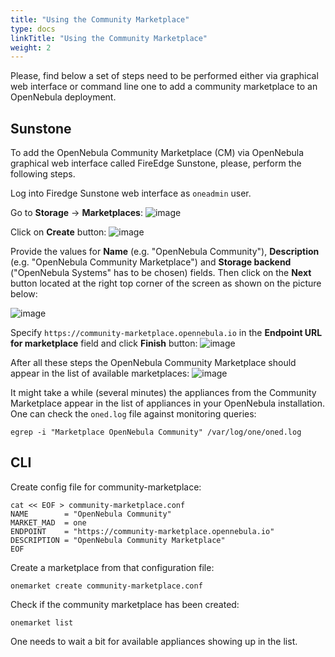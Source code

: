 ```yaml
---
title: "Using the Community Marketplace"
type: docs
linkTitle: "Using the Community Marketplace"
weight: 2
---
```


Please, find below a set of steps need to be performed either via graphical web interface or command line one to add a community marketplace to an OpenNebula deployment.

## Sunstone
To add the OpenNebula Community Marketplace (CM) via OpenNebula graphical web interface called FireEdge Sunstone, please, perform the following steps.

Log into Firedge Sunstone web interface as `oneadmin` user.

Go to **Storage** -> **Marketplaces**:
![image](/images/marketplaces/community_mp/adding_community_mp_menu.png)

Click on **Create** button:
![image](/images/marketplaces/community_mp/adding_community_mp_create.png)

Provide the values for **Name** (e.g. "OpenNebula Community"), **Description** (e.g. "OpenNebula Community Marketplace") and **Storage backend** ("OpenNebula Systems" has to be chosen) fields. Then click on the **Next** button located at the right top corner of the screen as shown on the picture below:

![image](/images/marketplaces/community_mp/adding_community_mp_values.png)

Specify ``https://community-marketplace.opennebula.io`` in the **Endpoint URL for marketplace** field and click **Finish** button:
![image](/images/marketplaces/community_mp/adding_community_mp_url.png)

After all these steps the OpenNebula Community Marketplace should appear in the list of available marketplaces:
![image](/images/marketplaces/community_mp/adding_community_mp_list.png)


It might take a while (several minutes) the appliances from the Community Marketplace appear in the list of appliances in your OpenNebula installation.
One can check the `oned.log` file against monitoring queries:
```
egrep -i "Marketplace OpenNebula Community" /var/log/one/oned.log
```

## CLI
Create config file for community-marketplace:
```
cat << EOF > community-marketplace.conf  
NAME        = "OpenNebula Community"
MARKET_MAD  = one
ENDPOINT    = "https://community-marketplace.opennebula.io"
DESCRIPTION = "OpenNebula Community Marketplace"
EOF
```

Create a marketplace from that configuration file:
```
onemarket create community-marketplace.conf
```

Check if the community marketplace has been created:
```
onemarket list
```

One needs to wait a bit for available appliances showing up in the list.
